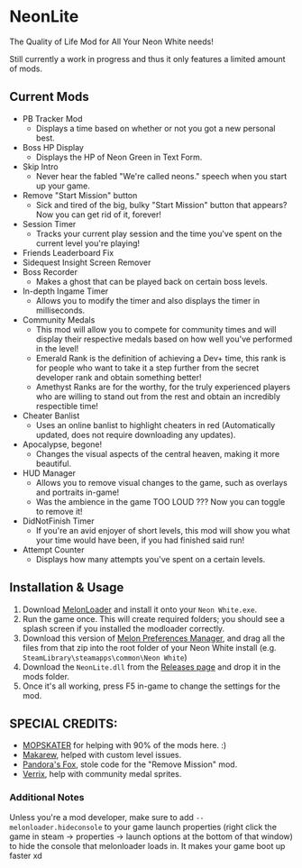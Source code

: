 # NeonLite
 The Quality of Life Mod for All Your Neon White needs!

Still currently a work in progress and thus it only features a limited amount of mods.

## Current Mods

* PB Tracker Mod
  * Displays a time based on whether or not you got a new personal best.
* Boss HP Display
  * Displays the HP of Neon Green in Text Form.
* Skip Intro
  * Never hear the fabled "We're called neons." speech when you start up your game.
* Remove "Start Mission" button
  * Sick and tired of the big, bulky "Start Mission" button that appears? Now you can get rid of it, forever!
* Session Timer
  * Tracks your current play session and the time you've spent on the current level you're playing!
* Friends Leaderboard Fix
* Sidequest Insight Screen Remover
* Boss Recorder
  * Makes a ghost that can be played back on certain boss levels.
* In-depth Ingame Timer
  * Allows you to modify the timer and also displays the timer in milliseconds.
* Community Medals
  * This mod will allow you to compete for community times and will display their respective medals based on how well you've performed in the level!
  * Emerald Rank is the definition of achieving a Dev+ time, this rank is for people who want to take it a step further from the secret developer rank and obtain something better!
  * Amethyst Ranks are for the worthy, for the truly experienced players who are willing to stand out from the rest and obtain an incredibly respectible time!
* Cheater Banlist
  * Uses an online banlist to highlight cheaters in red (Automatically updated, does not require downloading any updates).
* Apocalypse, begone!
  * Changes the visual aspects of the central heaven, making it more beautiful.
* HUD Manager
  * Allows you to remove visual changes to the game, such as overlays and portraits in-game!
  * Was the ambience in the game TOO LOUD ??? Now you can toggle to remove it!
* DidNotFinish Timer
  * If you're an avid enjoyer of short levels, this mod will show you what your time would have been, if you had finished said run!
* Attempt Counter
  * Displays how many attempts you've spent on a certain levels.

## Installation & Usage

1. Download [MelonLoader](https://github.com/LavaGang/MelonLoader/releases/latest) and install it onto your `Neon White.exe`.
2. Run the game once. This will create required folders; you should see a splash screen if you installed the modloader correctly.
3. Download this version of [Melon Preferences Manager](https://cdn.discordapp.com/attachments/991005812094799922/1109821695805640744/melonprefsmanager.rar), and drag all the files from that zip into the root folder of your Neon White install (e.g. `SteamLibrary\steamapps\common\Neon White`)
4. Download the `NeonLite.dll` from the [Releases page](https://github.com/Faustas156/NeonLite/releases/) and drop it in the mods folder.
5. Once it's all working, press F5 in-game to change the settings for the mod.

## SPECIAL CREDITS:

* [MOPSKATER](https://github.com/MOPSKATER) for helping with 90% of the mods here. :)
* [Makarew](https://github.com/Makarew), helped with custom level issues.
* [Pandora's Fox](https://github.com/PandorasFox), stole code for the "Remove Mission" mod.
* [Verrix](https://discord.gg/SFnWweK8r9), help with community medal sprites.

### Additional Notes

Unless you're a mod developer, make sure to add `--melonloader.hideconsole` to your game launch properties (right click the game in steam -> properties -> launch options at the bottom of that window) to hide the console that melonloader loads in. It makes your game boot up faster xd
